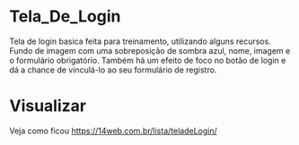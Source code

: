 # Tela_De_Login
Tela de login basica feita para treinamento, utilizando alguns recursos. Fundo de imagem com uma sobreposição de sombra azul, nome, imagem e o formulário obrigatório. Também há um efeito de foco no botão de login e dá a chance de vinculá-lo ao seu formulário de registro. 

# Visualizar

Veja como ficou https://14web.com.br/lista/teladeLogin/

